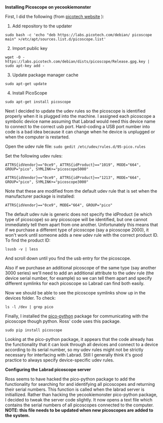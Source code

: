 **Installing Picoscope on yecookiemonster**

First, I did the following (from [picotech website]( https://www.picotech.com/downloads/linux) ):
1. Add repository to the updater

`sudo bash -c 'echo "deb https://labs.picotech.com/debian/ picoscope main" >/etc/apt/sources.list.d/picoscope.list'`

2. Import public key

`wget -O - https://labs.picotech.com/debian/dists/picoscope/Release.gpg.key | sudo apt-key add -`

3. Update package manager cache

`sudo apt-get update` 

4. Install PicoScope

`sudo apt-get install picoscope`

Next I decided to update the udev rules so the picoscope is identified properly when it is plugged into the machine.  I assigned each picoscope a symbolic device name assuming that Labrad would need this device name to connect to the correct usb port.  Hard-coding a USB port number into code is a bad idea because it can change when he device is unplugged or when the computer is restarted.

Open the udev rule file:
`sudo gedit /etc/udev/rules.d/95-pico.rules`

Set the following udev rules:

`ATTRS{idVendor}=="0ce9", ATTRS{idProduct}=="1019", MODE="664", GROUP="pico", SYMLINK+="picoscope5000"`

`ATTRS{idVendor}=="0ce9", ATTRS{idProduct}=="1213", MODE="664", GROUP="pico", SYMLINK+="picoscope3000"`

Note that these are modified from the default udev rule that is set when the manufacturer package is installed:

`ATTRS{idVendor}=="0ce9", MODE="664", GROUP="pico"`

The default udev rule is generic does not specify the idProduct (ie which type of picoscope) so any picoscope will be identified, but one cannot immediately tell them apart from one another.  Unfortunately this means that if we purchase a different type of picoscope (say a picoscope 2000), it won't work until someone adds a new udev rule with the correct product ID.  To find the product ID:

`lsusb -v | less`

And scroll down until you find the usb entry for the picoscope.

Also if we purchase an additional picoscope of the same type (say another 3000 series) we'll need to add an additional attribute to the udev rule (the device serial number, for example) so we can tell them apart and specify different symlinks for each picoscope so Labrad can find both easily.

Now we should be able to see the picoscope symlinks show up in the devices folder.  To check:

`ls -l /dev | grep pico`

Finally, I installed the [pico-python](https://github.com/colinoflynn/pico-python) package for communicating with the picoscope though python.  Ross' code uses this package.

`sudo pip install picoscope`

Looking at the pico-python package, it appears that the code already has the functionality that it can look through all devices and connect to a device according to its serial number, so my udev rules might not be strictly necessary for interfacing with Labrad.  Still I generally think it's good practice to always specify device-specific udev rules.


**Configuring the Labrad picoscope server**

Ross seems to have hacked the pico-python package to add the functionality for searching for and identifying all picoscopes and returning their serial numbers.  This function is called when the labrad server is initiallized. Rather than hacking the yecookiemonster pico-python package, I decided to tweak the server code slightly.  It now opens a text file which contains the serial numbers of all picoscopes connected to the computer. 
**NOTE: this file needs to be updated when new picoscopes are added to the system.**  


